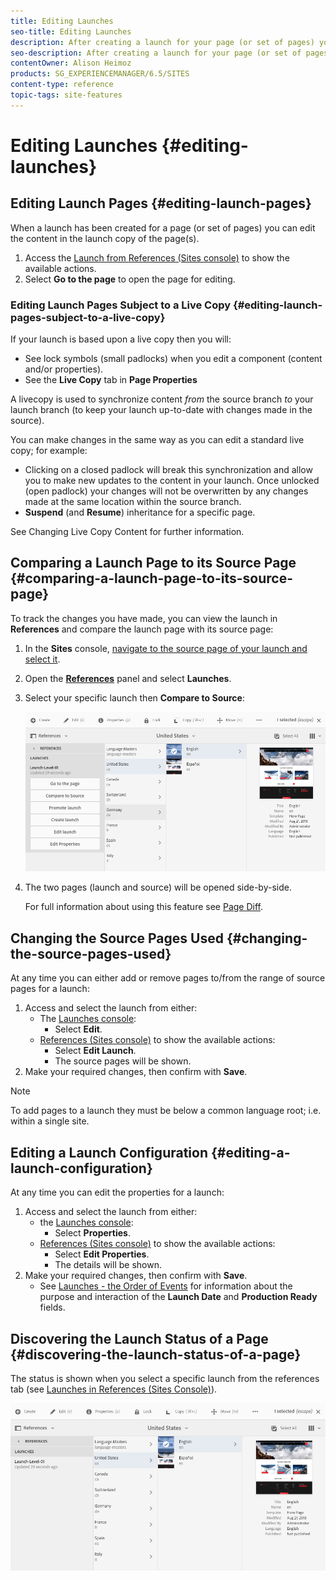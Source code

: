 ```yaml
---
title: Editing Launches
seo-title: Editing Launches
description: After creating a launch for your page (or set of pages) you can edit the content in the launch copy of the page(s). 
seo-description: After creating a launch for your page (or set of pages) you can edit the content in the launch copy of the page(s). 
contentOwner: Alison Heimoz
products: SG_EXPERIENCEMANAGER/6.5/SITES
content-type: reference
topic-tags: site-features
---
```


# Editing Launches {#editing-launches}

## Editing Launch Pages {#editing-launch-pages}

When a launch has been created for a page (or set of pages) you can edit the content in the launch copy of the page(s).

1. Access the [Launch from References (Sites console)](/help/sites-cloud/authoring/launches/launches.md#launches-in-references-sites-console) to show the available actions.
1. Select **Go to the page** to open the page for editing.

### Editing Launch Pages Subject to a Live Copy {#editing-launch-pages-subject-to-a-live-copy}

If your launch is based upon a live copy then you will: <!--If your launch is based upon a [live copy](/help/sites-administering/msm.md) then you will:-->

* See lock symbols (small padlocks) when you edit a component (content and/or properties).
* See the **Live Copy** tab in **Page Properties**

A livecopy is used to synchronize content *from* the source branch *to* your launch branch (to keep your launch up-to-date with changes made in the source).

You can make changes in the same way as you can edit a standard live copy; for example:

* Clicking on a closed padlock will break this synchronization and allow you to make new updates to the content in your launch. Once unlocked (open padlock) your changes will not be overwritten by any changes made at the same location within the source branch.
* **Suspend** (and **Resume**) inheritance for a specific page.

See Changing Live Copy Content for further information. <!--See [Changing Live Copy Content](/help/sites-administering/msm-livecopy.md#changing-live-copy-content) for further information.-->

## Comparing a Launch Page to its Source Page {#comparing-a-launch-page-to-its-source-page}

To track the changes you have made, you can view the launch in **References** and compare the launch page with its source page:

1. In the **Sites** console, [navigate to the source page of your launch and select it](/help/sites-cloud/authoring/getting-started/basic-handling.md#viewing-and-selecting-your-resources).
1. Open the **[References](/help/sites-authoring/basic-handling.md#references)** panel and select **Launches**.
1. Select your specific launch then **Compare to Source**:

   ![Comparing launch to source](/help/sites-cloud/authoring/assets/launches-compare.png)

1. The two pages (launch and source) will be opened side-by-side.

   For full information about using this feature see [Page Diff](/help/sites-cloud/authoring/features/page-diff.md).

## Changing the Source Pages Used {#changing-the-source-pages-used}

At any time you can either add or remove pages to/from the range of source pages for a launch:

1. Access and select the launch from either:
   * The [Launches console](/help/sites-cloud/authoring/launches/launches.md#the-launches-console):
     * Select **Edit**.
   * [References (Sites console)](/help/sites-cloud/authoring/launches/launches.md#launches-in-references-sites-console) to show the available actions:
     * Select **Edit Launch**.
     * The source pages will be shown.
1. Make your required changes, then confirm with **Save**.

>[!NOTE]
>
>To add pages to a launch they must be below a common language root; i.e. within a single site.

## Editing a Launch Configuration {#editing-a-launch-configuration}

At any time you can edit the properties for a launch:

1. Access and select the launch from either:
   * the [Launches console](/help/sites-cloud/authoring/launches/launches.md#the-launches-console):
     * Select **Properties**.
   * [References (Sites console)](/help/sites-cloud/authoring/launches/launches.md#launches-in-references-sites-console) to show the available actions:
     * Select **Edit Properties**.
     * The details will be shown.
1. Make your required changes, then confirm with **Save**.
   * See [Launches - the Order of Events](/help/sites-cloud/authoring/launches/launches.md#launches-the-order-of-events) for information about the purpose and interaction of the **Launch Date** and **Production Ready** fields.

## Discovering the Launch Status of a Page {#discovering-the-launch-status-of-a-page}

The status is shown when you select a specific launch from the references tab (see [Launches in References (Sites Console)](/help/sites-cloud/authoring/launches/launches.md#launches-in-references-sites-console)).

![Discovering launch status](/help/sites-cloud/authoring/assets/launches-status.png)

